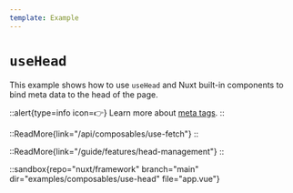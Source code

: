 ```yaml
---
template: Example
---
```


# `useHead`

This example shows how to use `useHead` and Nuxt built-in components to bind meta data to the head of the page.

::alert{type=info icon=👉}
Learn more about [meta tags](/api/composables/head).
::

::ReadMore{link="/api/composables/use-fetch"}
::

::ReadMore{link="/guide/features/head-management"}
::

::sandbox{repo="nuxt/framework" branch="main" dir="examples/composables/use-head" file="app.vue"}

